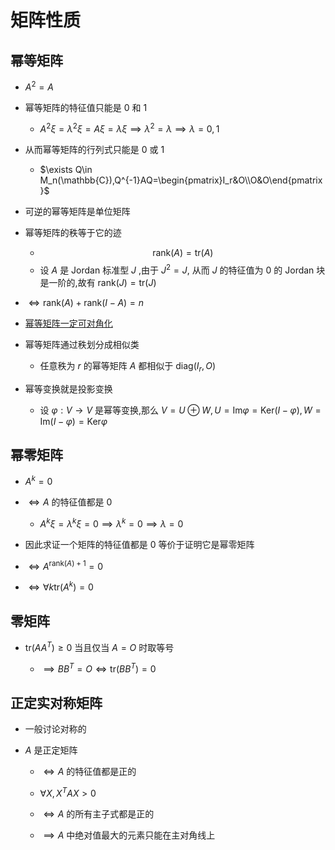 # 矩阵性质

## 幂等矩阵
- $A^2=A$

- 幂等矩阵的特征值只能是 $0$ 和 $1$

    - $A^2\xi = \lambda^2\xi = A\xi = \lambda\xi\implies \lambda^2=\lambda\implies \lambda=0,1$

- 从而幂等矩阵的行列式只能是 $0$ 或 $1$

    - $\exists Q\in M_n(\mathbb{C}),Q^{-1}AQ=\begin{pmatrix}I_r&O\\O&O\end{pmatrix}$

- 可逆的幂等矩阵是单位矩阵

- 幂等矩阵的秩等于它的迹

    - $$\text{rank}(A)=\text{tr}(A)$$
    - 设 $A$ 是 $\text{Jordan}$ 标准型 $J$ ,由于 $J^2=J$, 从而 $J$ 的特征值为 $0$ 的 $\text{Jordan}$ 块是一阶的,故有 $\text{rank}(J)=\text{tr}(J)$

- $\iff \text{rank}(A) + \text{rank}(I-A) = n$

- [幂等矩阵一定可对角化](https://blog.csdn.net/qaqwqaqwq/article/details/123030390)

- 幂等矩阵通过秩划分成相似类

    - 任意秩为 $r$ 的幂等矩阵 $A$ 都相似于 $\text{diag}(I_r,O)$

- 幂等变换就是投影变换

    - 设 $\varphi:V\to V$ 是幂等变换,那么 $V = U\oplus W,U=\text{Im}\varphi=\text{Ker}(I-\varphi),W = \text{Im}(I-\varphi)=\text{Ker}\varphi$


## 幂零矩阵

- $A^k=0$

- $\iff A$ 的特征值都是 $0$

    - $A^k\xi = \lambda^k\xi = 0\implies \lambda^k=0\implies \lambda=0$

- 因此求证一个矩阵的特征值都是 $0$ 等价于证明它是幂零矩阵


- $\iff A^{\text{rank}(A)+1}=0$

- $\iff \forall k \text{tr}(A^k)=0$


## 零矩阵

- $\text{tr}(AA^T)\geq 0$ 当且仅当 $A=O$ 时取等号

    - $\implies BB^T=O \iff \text{tr}(BB^T)=0$


## 正定实对称矩阵

- 一般讨论对称的

- $A$ 是正定矩阵

    - $\iff A$ 的特征值都是正的
    
    - $\forall X,X^TAX>0$

    - $\iff A$ 的所有主子式都是正的

    - $\implies A$ 中绝对值最大的元素只能在主对角线上





